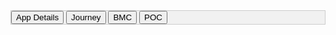 <!DOCTYPE html>
<html lang="en">
<head>
  <meta charset="UTF-8">
  <meta name="viewport" content="width=device-width, initial-scale=1.0">
  <title>Tabbed Navigation</title>
  <style>
    /* Style the tab navigation */
    .tab {
      overflow: hidden;
      border: 1px solid #ccc;
      background-color: #f1f1f1;
    }

    /* Style the buttons inside the tab */
    .tab button {
      background-color: inherit;
      float: left;
      border: none;
      outline: none;
      cursor: pointer;
      padding: 14px 16px;
      transition: 0.3s;
      font-size: 17px;
    }

    /* Change background color of buttons on hover */
    .tab button:hover {
      background-color: #ddd;
    }

    /* Create an active/current tablink class */
    .tab button.active {
      background-color: #ccc;
    }

    /* Style the tab content */
    .tabcontent {
      display: none;
      padding: 6px 12px;
      border: 1px solid #ccc;
      border-top: none;
    }
  </style>
</head>
<body>

<!-- Tab navigation -->
<div class="tab">
  <button class="tablinks" onclick="openTab(event, 'AppDetails')">App Details</button>
  <button class="tablinks" onclick="openTab(event, 'Journey')">Journey</button>
  <button class="tablinks" onclick="openTab(event, 'BMS')">BMC</button>
  <button class="tablinks" onclick="openTab(event, 'POC')">POC</button>
</div>

<!-- Tab content -->
<div id="AppDetails" class="tabcontent">
  <h3>App Details</h3>
  <H6>PROBLEM STATEMENT</H6>
  <P>Inefficient coordination between pediatricians and parents regarding infant nutrition and vaccination schedules, compounded by diverse cultural and regional factors, leads to suboptimal adherence to recommended practices, resulting in compromised infant health outcomes and increased vulnerability to preventable diseases. Despite significant progress in reducing child mortality rates in India, the country still faces challenges in ensuring the health and well-being of newborns and mothers. With nearly 27 million births annually, India accounts for a substantial portion of global childbirths, yet neonatal deaths remain a pressing issue. Factors such as pre-maturity, neonatal infections, birth asphyxia, and congenital malformations contribute to a significant number of newborn deaths, many of which are preventable through improved access to emergency obstetric care and parental education. Additionally, inadequate nutrition and healthcare access further exacerbate the risks faced by infants, particularly in rural areas.</P>
  <H6>EXECUTIVE SUMMARY</H6>
  <P>Our application seeks to address the challenge of inefficient coordination between pediatricians and parents regarding infant nutrition and vaccination schedules in Karnataka, India. With an estimated average of 93,170 births per month in Karnataka for 2023, the need for streamlined communication and personalized guidance for parents is evident.
Our application offers a comprehensive solution by providing personalized food habit suggestions for babies beyond 6 months and a vaccination and feeding schedule reminder feature for parents of newborn babies. By leveraging artificial intelligence and regional language interfaces, our platform aims to bridge the gap between pediatricians and parents, empowering them with timely and culturally relevant guidance.
The anticipated impact of our solution includes notable improvements in parental adherence to recommended practices, leading to better infant nutrition, reduced risk of nutritional deficiencies, and increased rates of timely vaccinations. By enhancing communication and providing tailored guidance, we aim to contribute to improved infant health outcomes and reduced vulnerability to preventable diseases.

Through a six-month pilot program, we will measure the success of our solution by assessing the increase in parental adherence to recommended food habits, vaccination timeliness, and adherence to feeding schedules. By collaborating with healthcare professionals and leveraging data-driven insights, we are committed to addressing the challenges faced by infants and parents in Karnataka, ultimately striving for healthier and happier communities.
</P>
</div>

<div id="Journey" class="tabcontent">
  <h3>Journey</h3>
  <p>Journey content goes here.</p>
</div>

<div id="BMS" class="tabcontent">
  <h3>BMS</h3>
  <p>BMS content goes here.</p>
</div>

<div id="POC" class="tabcontent">
  <h3>POC</h3>
  <p>POC content goes here.</p>
</div>

<!-- Script to open and close tabs -->
<script>
  function openTab(evt, tabName) {
    var i, tabcontent, tablinks;

    // Hide all tab content
    tabcontent = document.getElementsByClassName("tabcontent");
    for (i = 0; i < tabcontent.length; i++) {
      tabcontent[i].style.display = "none";
    }

    // Deactivate all tab links
    tablinks = document.getElementsByClassName("tablinks");
    for (i = 0; i < tablinks.length; i++) {
      tablinks[i].className = tablinks[i].className.replace(" active", "");
    }

    // Show the selected tab content and mark the button as active
    document.getElementById(tabName).style.display = "block";
    evt.currentTarget.className += " active";
  }

  // Open the first tab by default
  document.getElementById("defaultOpen").click();
</script>

</body>
</html>
